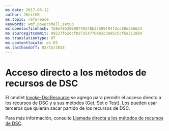 ```yaml
---
ms.date: 2017-06-12
author: JKeithB
ms.topic: reference
keywords: wmf,powershell,setup
ms.openlocfilehash: 7b8e78539088749348b27509f94f2cc80e3b6634
ms.sourcegitcommit: 99227f62dcf827354770eb2c3e95c5cf6a3118b4
ms.translationtype: HT
ms.contentlocale: es-ES
ms.lasthandoff: 03/15/2018
---
```

# <a name="direct-access-to-dsc-resource-methods"></a>Acceso directo a los métodos de recursos de DSC


El cmdlet [Invoke-DscResource](https://technet.microsoft.com/library/mt517869.aspx) se agregó para permitir el acceso directo a los recursos de DSC y a sus métodos (Get, Set o Test). Los pueden usar terceros que quieran sacar partido de los recursos de DSC.

Para más información, consulte [Llamada directa a los métodos de recursos de DSC](https://msdn.microsoft.com/powershell/dsc/directcallresource).

